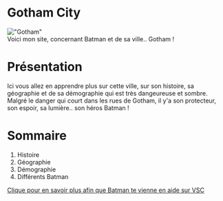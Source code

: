 # Gotham City 

!["Gotham"](https://www.tomsguide.fr/content/uploads/sites/2/2022/03/the-batman-new-york.jpg)  
Voici mon site, concernant Batman et de sa ville.. Gotham !

# Présentation

Ici vous allez en apprendre plus sur cette ville, sur son histoire, sa géographie et de sa démographie qui est très dangeureuse et sombre.
Malgré le danger qui court dans les rues de Gotham, il y'a son protecteur, son espoir, sa lumière.. son héros Batman !

# Sommaire
1. Histoire
2. Géographie
3. Démographie
4. Différents Batman

 [Clique pour en savoir plus afin que Batman te vienne en aide sur VSC](https://yanismahna.github.io/Gotham/)